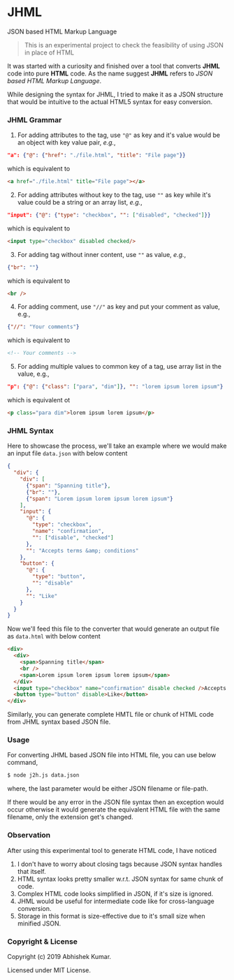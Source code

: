 # JHML
JSON based HTML Markup Language



> This is an experimental project to check the feasibility of using JSON in place of HTML

It was started with a curiosity and finished over a tool that converts **JHML** code into pure **HTML** code. As the name suggest **JHML** refers to *JSON based HTML Markup Language*. 

While designing the syntax for JHML, I tried to make it as a JSON structure that would be intuitive to the actual HTML5 syntax for easy conversion. 

### JHML Grammar

1. For adding attributes to the tag, use `"@"` as key and it's value would be an object with key value pair, *e.g.*, 
```json
"a": {"@": {"href": "./file.html", "title": "File page"}}
```
which is equivalent to 
```html
<a href="./file.html" title="File page"></a>
```
2. For adding attributes without key to the tag, use `""` as key while it's value could be a string or an array list, *e.g.*, 
```json
"input": {"@": {"type": "checkbox", "": ["disabled", "checked"]}}
```
which is equivalent to 
```html
<input type="checkbox" disabled checked/>
```
3. For adding tag without inner content, use `""` as value, *e.g.*,
```json
{"br": ""}
```
which is equivalent to 
```html
<br />
```
4. For adding comment, use `"//"` as key and put your comment as value, e.g., 
```json
{"//": "Your comments"}
```
which is equivalent to 
```html
<!-- Your comments -->
```
5. For adding multiple values to common key of a tag, use array list in the value, e.g., 
```json
"p": {"@": {"class": ["para", "dim"]}, "": "lorem ipsum lorem ipsum"}
```
which is equivalent ot 
```html
<p class="para dim">lorem ipsum lorem ipsum</p>
```

### JHML Syntax

Here to showcase the process, we'll take an example where we would make an input file `data.json` with below content

```json
{
  "div": {
    "div": [
      {"span": "Spanning title"},
      {"br": ""},
      {"span": "Lorem ipsum lorem ipsum lorem ipsum"}
    ],
    "input": {
      "@": {
        "type": "checkbox",
        "name": "confirmation",
        "": ["disable", "checked"]							
      },
      "": "Accepts terms &amp; conditions"
    },
    "button": {
      "@": {
        "type": "button",
        "": "disable"
      },
      "": "Like"
    }
  }
}
```

Now we'll feed this file to the converter that would generate an output file as `data.html` with below content

```html
<div>
  <div>
    <span>Spanning title</span>
    <br />
    <span>Lorem ipsum lorem ipsum lorem ipsum</span>
  </div>
  <input type="checkbox" name="confirmation" disable checked />Accepts T&amp;C
  <button type="button" disable>Like</button>
</div>
```

Similarly, you can generate complete HMTL file or chunk of HTML code from JHML syntax based JSON file.

### Usage

For converting JHML based JSON file into HTML file, you can use below command,

```bash
$ node j2h.js data.json
```

where, the last parameter would be either JSON filename or file-path.

If there would be any error in the JSON file syntax then an exception would occur otherwise it would generate the equivalent HTML file with the same filename, only the extension get's changed.

### Observation

After using this experimental tool to generate HTML code, I have noticed

1. I don't have to worry about closing tags because JSON syntax handles that itself.
2. HTML syntax looks pretty smaller w.r.t. JSON syntax for same chunk of code.
3. Complex HTML code looks simplified in JSON, if it's size is ignored.
4. JHML would be useful for intermediate code like for cross-language conversion.
5. Storage in this format is size-effective due to it's small size when minified JSON.

### Copyright & License

Copyright (c) 2019 Abhishek Kumar.

Licensed under MIT License.
